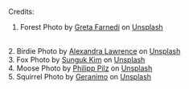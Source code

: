 Credits:
<br>
1. Forest Photo by <a href="https://unsplash.com/@gretafarnedi?utm_content=creditCopyText&utm_medium=referral&utm_source=unsplash">Greta Farnedi</a> on <a href="https://unsplash.com/photos/green-leafed-trees-under-blue-sky-j_AZBw3FqZI?utm_content=creditCopyText&utm_medium=referral&utm_source=unsplash">Unsplash</a>   
<br>
2. Birdie Photo by <a href="https://unsplash.com/@alexlawrence?utm_content=creditCopyText&utm_medium=referral&utm_source=unsplash">Alexandra Lawrence</a> on <a href="https://unsplash.com/photos/a-green-turaco-perches-on-a-tree-branch-y0IEI3PoTtg?utm_content=creditCopyText&utm_medium=referral&utm_source=unsplash">Unsplash</a>
<br>
3. Fox Photo by <a href="https://unsplash.com/@sunyu?utm_content=creditCopyText&utm_medium=referral&utm_source=unsplash">Sunguk Kim</a> on <a href="https://unsplash.com/photos/selective-focus-photography-of-orange-fox-tIfrzHxhPYQ?utm_content=creditCopyText&utm_medium=referral&utm_source=unsplash">Unsplash</a>
<br>
4. Moose Photo by <a href="https://unsplash.com/@buchstabenhausen?utm_content=creditCopyText&utm_medium=referral&utm_source=unsplash">Philipp Pilz</a> on <a href="https://unsplash.com/photos/brown-deer-under-tree-iQRKBNKyRpo?utm_content=creditCopyText&utm_medium=referral&utm_source=unsplash">Unsplash</a>
<br>
5. Squirrel Photo by <a href="https://unsplash.com/@geraninmo?utm_content=creditCopyText&utm_medium=referral&utm_source=unsplash">Geranimo</a> on <a href="https://unsplash.com/photos/brown-squirrel-on-black-background-bKhETeDV1WM?utm_content=creditCopyText&utm_medium=referral&utm_source=unsplash">Unsplash</a>
      